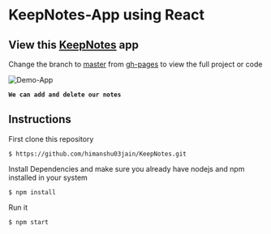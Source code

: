 # KeepNotes-App using React

## View this [KeepNotes](https://himanshu03jain.github.io/KeepNotes/) app

Change the branch to [master](https://github.com/himanshu03jain/KeepNotes/tree/master) from [gh-pages](https://github.com/himanshu03jain/KeepNotes/tree/gh-pages) to view the full project or code

![Demo-App](https://raw.githubusercontent.com/himanshu03jain/gif/main/Demo.gif)

**`We can add and delete our notes`**

## Instructions

First clone this repository

` $ https://github.com/himanshu03jain/KeepNotes.git `

Install Dependencies and make sure you already have nodejs and npm installed in your system

` $ npm install `

Run it

` $ npm start `

